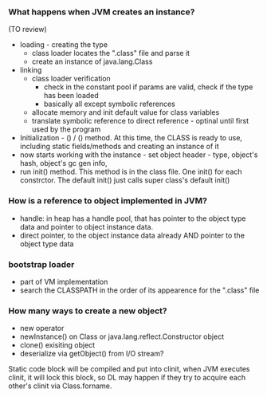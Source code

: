 ### What happens when JVM creates an instance?  
(TO review)
* loading - creating the type
  * class loader locates the ".class" file and parse it
  * create an instance of java.lang.Class
* linking
  * class loader verification
     * check in the constant pool if params are valid, check if the type has been loaded
     * basically all except symbolic references
  * allocate memory and init default value for class variables
  * translate symbolic reference to direct reference - optinal until first used by the program
* Initialization -  <clinit>() / () method. At this time, the CLASS is ready to use, including static fields/methods and creating an instance of it
* now starts working with the instance -  set object header - type, object's hash, object's gc gen info, 
* run init() method. This method is in the class file. One init() for each constrctor. The default init() just calls super class's default init()

### How is a reference to object implemented in JVM?
* handle: in heap has a handle pool, that has pointer to the object type data and pointer to object instance data.
*  direct pointer, to the object instance data already AND pointer to the object type data

### bootstrap loader
* part of VM implementation
* search the CLASSPATH in the order of its appearence for the ".class" file

### How many ways to create a new object?
* new operator
* newInstance() on Class or java.lang.reflect.Constructor object
* clone() exisiting object
* deserialize via getObject() from I/O stream?

Static code block will be compiled and put into clinit, when JVM executes clinit, it will lock this block, so DL may happen if they try to acquire each other's clinit via Class.forname.

